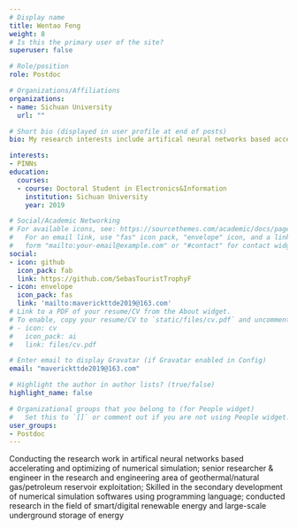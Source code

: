 ```yaml
---
# Display name
title: Wentao Feng
weight: 8
# Is this the primary user of the site?
superuser: false

# Role/position
role: Postdoc

# Organizations/Affiliations
organizations:
- name: Sichuan University
  url: ""

# Short bio (displayed in user profile at end of posts)
bio: My research interests include artifical neural networks based accelerating and optimizing of numerical simulation / Physics Informed Neural Networks

interests:
- PINNs
education:
  courses:
  - course: Doctoral Student in Electronics&Information
    institution: Sichuan University
    year: 2019

# Social/Academic Networking
# For available icons, see: https://sourcethemes.com/academic/docs/page-builder/#icons
#   For an email link, use "fas" icon pack, "envelope" icon, and a link in the
#   form "mailto:your-email@example.com" or "#contact" for contact widget.
social:
- icon: github
  icon_pack: fab
  link: https://github.com/SebasTouristTrophyF
- icon: envelope
  icon_pack: fas
  link: 'mailto:maverickttde2019@163.com' 
# Link to a PDF of your resume/CV from the About widget.
# To enable, copy your resume/CV to `static/files/cv.pdf` and uncomment the lines below.
# - icon: cv
#   icon_pack: ai
#   link: files/cv.pdf

# Enter email to display Gravatar (if Gravatar enabled in Config)
email: "maverickttde2019@163.com"

# Highlight the author in author lists? (true/false)
highlight_name: false

# Organizational groups that you belong to (for People widget)
#   Set this to `[]` or comment out if you are not using People widget.
user_groups:
- Postdoc
---
```


Conducting the research work in artifical neural networks based accelerating and optimizing of numerical simulation; senior researcher & engineer in the research and engineering area of geothermal/natural gas/petroleum reservoir exploitation; Skilled in the secondary development of numerical simulation softwares using programming language; conducted research in the field of smart/digital renewable energy and large-scale underground storage of energy
